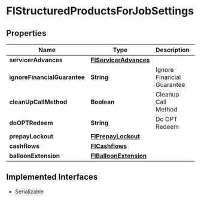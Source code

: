 

# FIStructuredProductsForJobSettings


## Properties

Name | Type | Description | Notes
------------ | ------------- | ------------- | -------------
**servicerAdvances** | [**FIServicerAdvances**](FIServicerAdvances.md) |  |  [optional]
**ignoreFinancialGuarantee** | **String** | Ignore Financial Guarantee |  [optional]
**cleanUpCallMethod** | **Boolean** | Cleanup Call Method |  [optional]
**doOPTRedeem** | **String** | Do OPT Redeem |  [optional]
**prepayLockout** | [**FIPrepayLockout**](FIPrepayLockout.md) |  |  [optional]
**cashflows** | [**FICashflows**](FICashflows.md) |  |  [optional]
**balloonExtension** | [**FIBalloonExtension**](FIBalloonExtension.md) |  |  [optional]


## Implemented Interfaces

* Serializable


